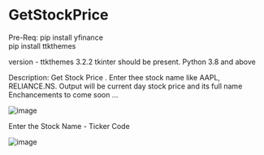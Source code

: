 # GetStockPrice
Pre-Req:
pip install yfinance<br>
pip install ttkthemes

version - ttkthemes 3.2.2
tkinter should be present.
Python 3.8 and above 

Description:
Get Stock Price . Enter thee stock name like AAPL, RELIANCE.NS. 
Output will be current day stock price and its full name
Enchancements to come soon ... 

![image](https://github.com/sambeetmohapatra/GetStockPrice/assets/29731836/1cd6f535-9c0f-40fd-a5b9-7702d184dccb)

Enter the Stock Name - Ticker Code 

![image](https://github.com/sambeetmohapatra/GetStockPrice/assets/29731836/5dd0948d-4dc0-4f04-9c76-7f6ff4d9a8ea)


